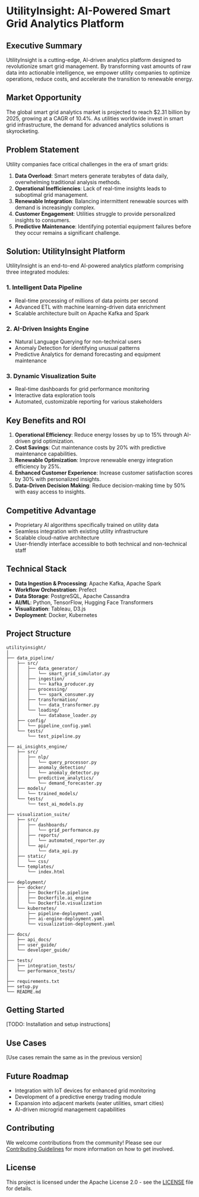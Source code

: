 # UtilityInsight: AI-Powered Smart Grid Analytics Platform

## Executive Summary

UtilityInsight is a cutting-edge, AI-driven analytics platform designed to revolutionize smart grid management. By transforming vast amounts of raw data into actionable intelligence, we empower utility companies to optimize operations, reduce costs, and accelerate the transition to renewable energy.

## Market Opportunity

The global smart grid analytics market is projected to reach $2.31 billion by 2025, growing at a CAGR of 10.4%. As utilities worldwide invest in smart grid infrastructure, the demand for advanced analytics solutions is skyrocketing.

## Problem Statement

Utility companies face critical challenges in the era of smart grids:

1. **Data Overload**: Smart meters generate terabytes of data daily, overwhelming traditional analysis methods.
2. **Operational Inefficiencies**: Lack of real-time insights leads to suboptimal grid management.
3. **Renewable Integration**: Balancing intermittent renewable sources with demand is increasingly complex.
4. **Customer Engagement**: Utilities struggle to provide personalized insights to consumers.
5. **Predictive Maintenance**: Identifying potential equipment failures before they occur remains a significant challenge.

## Solution: UtilityInsight Platform

UtilityInsight is an end-to-end AI-powered analytics platform comprising three integrated modules:

### 1. Intelligent Data Pipeline
- Real-time processing of millions of data points per second
- Advanced ETL with machine learning-driven data enrichment
- Scalable architecture built on Apache Kafka and Spark

### 2. AI-Driven Insights Engine
- Natural Language Querying for non-technical users
- Anomaly Detection for identifying unusual patterns
- Predictive Analytics for demand forecasting and equipment maintenance

### 3. Dynamic Visualization Suite
- Real-time dashboards for grid performance monitoring
- Interactive data exploration tools
- Automated, customizable reporting for various stakeholders

## Key Benefits and ROI

1. **Operational Efficiency**: Reduce energy losses by up to 15% through AI-driven grid optimization.
2. **Cost Savings**: Cut maintenance costs by 20% with predictive maintenance capabilities.
3. **Renewable Optimization**: Improve renewable energy integration efficiency by 25%.
4. **Enhanced Customer Experience**: Increase customer satisfaction scores by 30% with personalized insights.
5. **Data-Driven Decision Making**: Reduce decision-making time by 50% with easy access to insights.

## Competitive Advantage

- Proprietary AI algorithms specifically trained on utility data
- Seamless integration with existing utility infrastructure
- Scalable cloud-native architecture
- User-friendly interface accessible to both technical and non-technical staff

## Technical Stack

- **Data Ingestion & Processing**: Apache Kafka, Apache Spark
- **Workflow Orchestration**: Prefect
- **Data Storage**: PostgreSQL, Apache Cassandra
- **AI/ML**: Python, TensorFlow, Hugging Face Transformers
- **Visualization**: Tableau, D3.js
- **Deployment**: Docker, Kubernetes

## Project Structure

```
utilityinsight/
│
├── data_pipeline/
│   ├── src/
│   │   ├── data_generator/
│   │   │   └── smart_grid_simulator.py
│   │   ├── ingestion/
│   │   │   └── kafka_producer.py
│   │   ├── processing/
│   │   │   └── spark_consumer.py
│   │   ├── transformation/
│   │   │   └── data_transformer.py
│   │   └── loading/
│   │       └── database_loader.py
│   ├── config/
│   │   └── pipeline_config.yaml
│   └── tests/
│       └── test_pipeline.py
│
├── ai_insights_engine/
│   ├── src/
│   │   ├── nlp/
│   │   │   └── query_processor.py
│   │   ├── anomaly_detection/
│   │   │   └── anomaly_detector.py
│   │   └── predictive_analytics/
│   │       └── demand_forecaster.py
│   ├── models/
│   │   └── trained_models/
│   └── tests/
│       └── test_ai_models.py
│
├── visualization_suite/
│   ├── src/
│   │   ├── dashboards/
│   │   │   └── grid_performance.py
│   │   ├── reports/
│   │   │   └── automated_reporter.py
│   │   └── api/
│   │       └── data_api.py
│   ├── static/
│   │   └── css/
│   └── templates/
│       └── index.html
│
├── deployment/
│   ├── docker/
│   │   ├── Dockerfile.pipeline
│   │   ├── Dockerfile.ai_engine
│   │   └── Dockerfile.visualization
│   └── kubernetes/
│       ├── pipeline-deployment.yaml
│       ├── ai-engine-deployment.yaml
│       └── visualization-deployment.yaml
│
├── docs/
│   ├── api_docs/
│   ├── user_guide/
│   └── developer_guide/
│
├── tests/
│   ├── integration_tests/
│   └── performance_tests/
│
├── requirements.txt
├── setup.py
└── README.md
```

## Getting Started

[TODO: Installation and setup instructions]

## Use Cases

[Use cases remain the same as in the previous version]

## Future Roadmap

- Integration with IoT devices for enhanced grid monitoring
- Development of a predictive energy trading module
- Expansion into adjacent markets (water utilities, smart cities)
- AI-driven microgrid management capabilities

## Contributing

We welcome contributions from the community! Please see our [Contributing Guidelines](CONTRIBUTING.md) for more information on how to get involved.

## License

This project is licensed under the Apache License 2.0 - see the [LICENSE](LICENSE) file for details.
